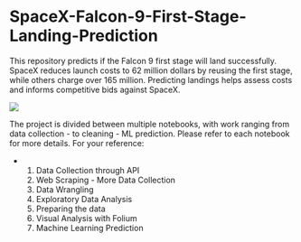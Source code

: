 # SpaceX-Falcon-9-First-Stage-Landing-Prediction
This repository predicts if the Falcon 9 first stage will land successfully. SpaceX reduces launch costs to 62 million dollars by reusing the first stage, while others charge over 165 million. Predicting landings helps assess costs and informs competitive bids against SpaceX.

![](https://cf-courses-data.s3.us.cloud-object-storage.appdomain.cloud/IBMDeveloperSkillsNetwork-DS0701EN-SkillsNetwork/lab_v2/images/landing_1.gif)

The project is divided between multiple notebooks, with work ranging from data collection - to cleaning - ML prediction. Please refer to each notebook for more details. For your reference:
  - 1. Data Collection through API
    2. Web Scraping - More Data Collection
    3. Data Wrangling
    4. Exploratory Data Analysis
    5. Preparing the data
    6. Visual Analysis with Folium
    7. Machine Learning Prediction
